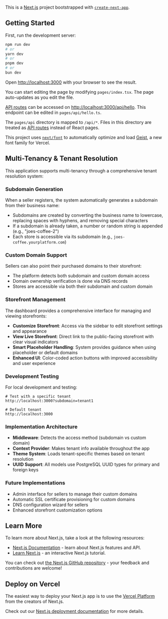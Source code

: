 This is a [Next.js](https://nextjs.org) project bootstrapped with [`create-next-app`](https://nextjs.org/docs/pages/api-reference/create-next-app).

## Getting Started

First, run the development server:

```bash
npm run dev
# or
yarn dev
# or
pnpm dev
# or
bun dev
```

Open [http://localhost:3000](http://localhost:3000) with your browser to see the result.

You can start editing the page by modifying `pages/index.tsx`. The page auto-updates as you edit the file.

[API routes](https://nextjs.org/docs/pages/building-your-application/routing/api-routes) can be accessed on [http://localhost:3000/api/hello](http://localhost:3000/api/hello). This endpoint can be edited in `pages/api/hello.ts`.

The `pages/api` directory is mapped to `/api/*`. Files in this directory are treated as [API routes](https://nextjs.org/docs/pages/building-your-application/routing/api-routes) instead of React pages.

This project uses [`next/font`](https://nextjs.org/docs/pages/building-your-application/optimizing/fonts) to automatically optimize and load [Geist](https://vercel.com/font), a new font family for Vercel.

## Multi-Tenancy & Tenant Resolution

This application supports multi-tenancy through a comprehensive tenant resolution system:

### Subdomain Generation

When a seller registers, the system automatically generates a subdomain from their business name:

- Subdomains are created by converting the business name to lowercase, replacing spaces with hyphens, and removing special characters
- If a subdomain is already taken, a number or random string is appended (e.g., "joes-coffee-2")
- Each store is accessible via its subdomain (e.g., `joes-coffee.yourplatform.com`)

### Custom Domain Support

Sellers can also point their purchased domains to their storefront:

- The platform detects both subdomain and custom domain access
- Domain ownership verification is done via DNS records
- Stores are accessible via both their subdomain and custom domain

### Storefront Management

The dashboard provides a comprehensive interface for managing and viewing storefronts:

- **Customize Storefront**: Access via the sidebar to edit storefront settings and appearance
- **View Live Storefront**: Direct link to the public-facing storefront with clear visual indicators
- **Smart Placeholder Handling**: System provides guidance when using placeholder or default domains
- **Enhanced UI**: Color-coded action buttons with improved accessibility and user experience

### Development Testing

For local development and testing:

```
# Test with a specific tenant
http://localhost:3000?subdomain=tenant1

# Default tenant
http://localhost:3000
```

### Implementation Architecture

- **Middleware**: Detects the access method (subdomain vs custom domain)
- **Context Provider**: Makes tenant info available throughout the app
- **Theme System**: Loads tenant-specific themes based on tenant resolution
- **UUID Support**: All models use PostgreSQL UUID types for primary and foreign keys

### Future Implementations

- Admin interface for sellers to manage their custom domains
- Automatic SSL certificate provisioning for custom domains
- DNS configuration wizard for sellers
- Enhanced storefront customization options

## Learn More

To learn more about Next.js, take a look at the following resources:

- [Next.js Documentation](https://nextjs.org/docs) - learn about Next.js features and API.
- [Learn Next.js](https://nextjs.org/learn-pages-router) - an interactive Next.js tutorial.

You can check out [the Next.js GitHub repository](https://github.com/vercel/next.js) - your feedback and contributions are welcome!

## Deploy on Vercel

The easiest way to deploy your Next.js app is to use the [Vercel Platform](https://vercel.com/new?utm_medium=default-template&filter=next.js&utm_source=create-next-app&utm_campaign=create-next-app-readme) from the creators of Next.js.

Check out our [Next.js deployment documentation](https://nextjs.org/docs/pages/building-your-application/deploying) for more details.
